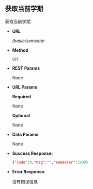 ## **获取当前学期**

  获取当前学期

- **URL**

  _/basic/semester_

- **Method**

  `GET`
  
- **REST Params**
  
  None
  
- **URL Params**

  **Required**

  None

  **Optional**

  None

- **Data Params**

  None

- **Success Response:**

  ```JSON
  {"code":0,"msg":"","semester":1909}
  ```

- **Error Response:**

  没有错误信息